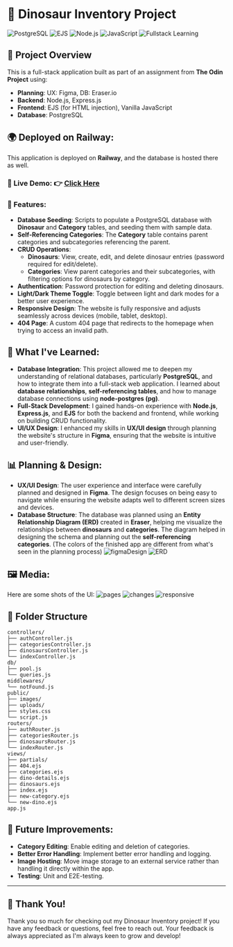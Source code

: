 # 🦖 Dinosaur Inventory Project
![PostgreSQL](https://img.shields.io/badge/PostgreSQL-Database-blue?style=for-the-badge&logo=postgresql)
![EJS](https://img.shields.io/badge/EJS-Template_Engine-green?style=for-the-badge)
![Node.js](https://img.shields.io/badge/Node.js-339933?style=for-the-badge&logo=node.js&logoColor=white)
![JavaScript](https://img.shields.io/badge/JavaScript-F7DF1E?style=for-the-badge&logo=javascript&logoColor=black)
![Fullstack Learning](https://img.shields.io/badge/Fullstack-Development-blue?style=for-the-badge)

## 📜 Project Overview
This is a full-stack application built as part of an assignment from **The Odin Project** using:

- **Planning**: UX: Figma, DB: Eraser.io
- **Backend**: Node.js, Express.js
- **Frontend**: EJS (for HTML injection), Vanilla JavaScript
- **Database**: PostgreSQL

## 🌍 Deployed on Railway:
This application is deployed on **Railway**, and the database is hosted there as well.

### 🚀 Live Demo: 👉 <a href="https://dinosaur-inventory-production.up.railway.app/dinosaurs">Click Here</a>

### 🌱 Features:
- **Database Seeding**: Scripts to populate a PostgreSQL database with **Dinosaur** and **Category** tables, and seeding them with sample data.
- **Self-Referencing Categories**: The **Category** table contains parent categories and subcategories referencing the parent.
- **CRUD Operations**:
  - **Dinosaurs**: View, create, edit, and delete dinosaur entries (password required for edit/delete).
  - **Categories**: View parent categories and their subcategories, with filtering options for dinosaurs by category.
- **Authentication**: Password protection for editing and deleting dinosaurs.
- **Light/Dark Theme Toggle**: Toggle between light and dark modes for a better user experience.
- **Responsive Design**: The website is fully responsive and adjusts seamlessly across devices (mobile, tablet, desktop).
- **404 Page**: A custom 404 page that redirects to the homepage when trying to access an invalid path.

## 🧠 What I've Learned:
- **Database Integration**: This project allowed me to deepen my understanding of relational databases, particularly **PostgreSQL**, and how to integrate them into a full-stack web application. I learned about **database relationships**, **self-referencing tables**, and how to manage database connections using **node-postgres (pg)**.
- **Full-Stack Development**: I gained hands-on experience with **Node.js**, **Express.js**, and **EJS** for both the backend and frontend, while working on building CRUD functionality.
- **UI/UX Design**: I enhanced my skills in **UX/UI design** through planning the website's structure in **Figma**, ensuring that the website is intuitive and user-friendly.
  
## 📊 Planning & Design:
- **UX/UI Design**: The user experience and interface were carefully planned and designed in **Figma**. The design focuses on being easy to navigate while ensuring the website adapts well to different screen sizes and devices.
- **Database Structure**: The database was planned using an **Entity Relationship Diagram (ERD)** created in **Eraser**, helping me visualize the relationships between **dinosaurs** and **categories**. The diagram helped in designing the schema and planning out the **self-referencing categories**. (The colors of the finished app are different from what's seen in the planning process)
![figmaDesign](https://github.com/user-attachments/assets/e5e883e0-ec4e-415a-844b-e3638adc4f6f)
![ERD](https://github.com/user-attachments/assets/169b97b3-f529-4610-8707-eb7b262f885a)

## 🖼️ Media:
Here are some shots of the UI:
![pages](https://github.com/user-attachments/assets/dc5206a8-13e0-4e04-9c07-b341c8b0f453)
![changes](https://github.com/user-attachments/assets/62370f3b-ad25-47f0-8457-bec671f8d5be)
![responsive](https://github.com/user-attachments/assets/de4ffb3e-8d9e-4775-8bae-f3c3b3ae2255)


## 📁 Folder Structure

```
controllers/
├── authController.js
├── categoriesController.js
├── dinosaursController.js
└── indexController.js
db/
├── pool.js
└── queries.js
middlewares/
└── notFound.js
public/
├── images/
├── uploads/
├── styles.css
└── script.js
routers/
├── authRouter.js
├── categoriesRouter.js
├── dinosaursRouter.js
└── indexRouter.js
views/
├── partials/
├── 404.ejs
├── categories.ejs
├── dino-details.ejs
├── dinosaurs.ejs
├── index.ejs
├── new-category.ejs
└── new-dino.ejs
app.js
```

## 🔮 Future Improvements:
- **Category Editing**: Enable editing and deletion of categories.
- **Better Error Handling**: Implement better error handling and logging.
- **Image Hosting**: Move image storage to an external service rather than handling it directly within the app.
- **Testing**: Unit and E2E-testing.

---

## 🙏 Thank You!
Thank you so much for checking out my Dinosaur Inventory project! If you have any feedback or questions, feel free to reach out. Your feedback is always appreciated as I'm always keen to grow and develop!
